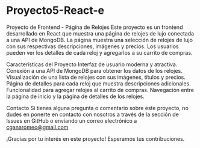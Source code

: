 # Proyecto5-React-e

Proyecto de Frontend - Página de Relojes
Este proyecto es un frontend desarrollado en React que muestra una página de relojes de lujo conectada a una API de MongoDB. La página muestra una selección de relojes de lujo con sus respectivas descripciones, imágenes y precios. Los usuarios pueden ver los detalles de cada reloj y agregarlos a su carrito de compras.

Características del Proyecto
Interfaz de usuario moderna y atractiva.
Conexión a una API de MongoDB para obtener los datos de los relojes.
Visualización de una lista de relojes con sus imágenes, títulos y precios.
Página de detalles para cada reloj que muestra descripciones adicionales.
Funcionalidad para agregar relojes al carrito de compras.
Navegación entre la página de inicio y la página de detalles de los relojes.


Contacto
Si tienes alguna pregunta o comentario sobre este proyecto, no dudes en ponerte en contacto con nosotros a través de la sección de Issues en GitHub o enviando un correo electrónico a cganaromeo@gmail.com

¡Gracias por tu interés en este proyecto! Esperamos tus contribuciones.
